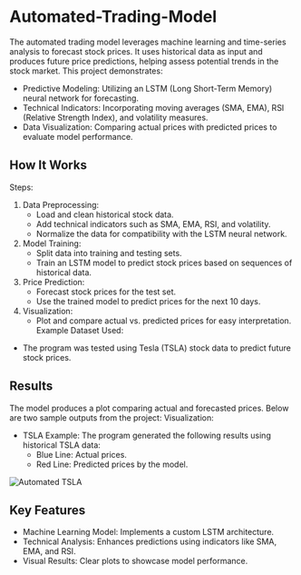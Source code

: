 # Automated-Trading-Model

The automated trading model leverages machine learning and time-series analysis to forecast stock prices. It uses historical data as input and produces future price predictions, helping assess potential trends in the stock market.
This project demonstrates:
* Predictive Modeling: Utilizing an LSTM (Long Short-Term Memory) neural network for forecasting.
* Technical Indicators: Incorporating moving averages (SMA, EMA), RSI (Relative Strength Index), and volatility measures.
* Data Visualization: Comparing actual prices with predicted prices to evaluate model performance.

## How It Works
Steps:
1. Data Preprocessing:
    * Load and clean historical stock data.
    * Add technical indicators such as SMA, EMA, RSI, and volatility.
    * Normalize the data for compatibility with the LSTM neural network.
2. Model Training:
    * Split data into training and testing sets.
    * Train an LSTM model to predict stock prices based on sequences of historical data.
3. Price Prediction:
    * Forecast stock prices for the test set.
    * Use the trained model to predict prices for the next 10 days.
4. Visualization:
    * Plot and compare actual vs. predicted prices for easy interpretation.
Example Dataset Used:
* The program was tested using Tesla (TSLA) stock data to predict future stock prices.

## Results
The model produces a plot comparing actual and forecasted prices. Below are two sample outputs from the project:
Visualization:
* TSLA Example: The program generated the following results using historical TSLA data:
    * Blue Line: Actual prices.
    * Red Line: Predicted prices by the model.


![Automated TSLA](https://github.com/user-attachments/assets/c76b8897-6169-4056-a20c-95fe37085eb5)





## Key Features
* Machine Learning Model: Implements a custom LSTM architecture.
* Technical Analysis: Enhances predictions using indicators like SMA, EMA, and RSI.
* Visual Results: Clear plots to showcase model performance.


